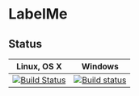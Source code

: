 # LabelMe

## Status

Linux, OS X | Windows
----------- | -------
[![Build Status](https://travis-ci.org/IHPSystems/LabelMe.jl.svg?branch=master)](https://travis-ci.org/IHPSystems/LabelMe.jl) | [![Build status](https://ci.appveyor.com/api/projects/status/n23chmirjmhw5cgh/branch/master?svg=true)](https://ci.appveyor.com/project/IHPSystems/labelme-jl/branch/master)
